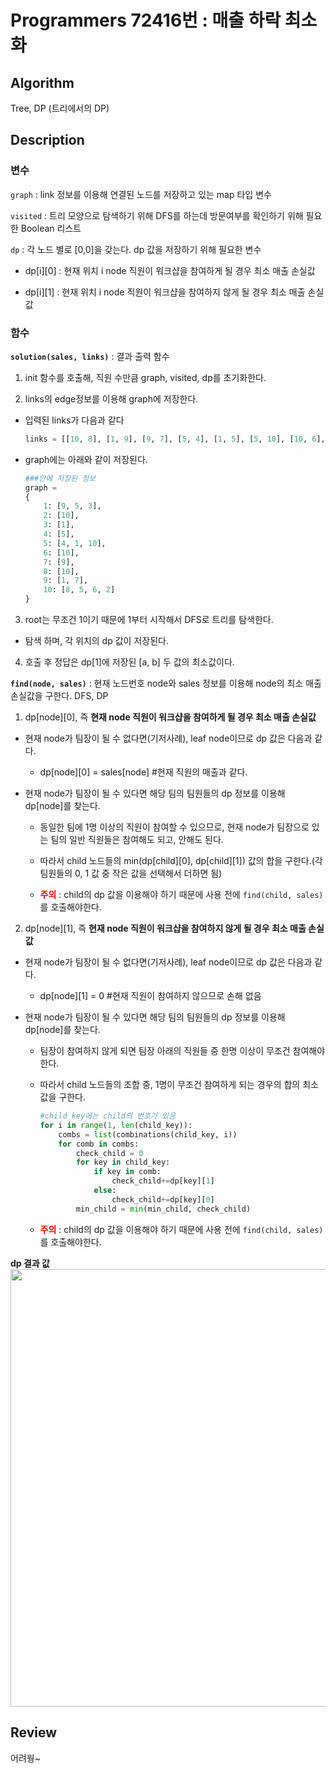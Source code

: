 # Programmers 72416번 : 매출 하락 최소화

## Algorithm

Tree, DP (트리에서의 DP)

## Description

### **변수**
`graph` : link 정보를 이용해 연결된 노드를 저장하고 있는 map 타입 변수

`visited` : 트리 모양으로 탐색하기 위해 DFS를 하는데 방문여부를 확인하기 위해 필요한 Boolean 리스트

`dp` : 각 노드 별로 [0,0]을 갖는다. dp 값을 저장하기 위해 필요한 변수
+ dp[i][0] : 현재 위치 i node 직원이 워크샵을 참여하게 될 경우 최소 매출 손실값

+ dp[i][1] : 현재 위치 i node 직원이 워크샵을 참여하지 않게 될 경우 최소 매출 손실값
### **함수**

**`solution(sales, links)`** : 결과 출력 함수

1. init 함수를 호출해, 직원 수만큼 graph, visited, dp를 초기화한다.

2. links의 edge정보를 이용해 graph에 저장한다.

+ 입력된 links가 다음과 같다
    ```python
    links = [[10, 8], [1, 9], [9, 7], [5, 4], [1, 5], [5, 10], [10, 6], [1, 3], [10, 2]]
    ```
+ graph에는 아래와 같이 저장된다.
    ```python
    ###안에 저장된 정보
    graph = 
    {
        1: [9, 5, 3], 
        2: [10], 
        3: [1], 
        4: [5], 
        5: [4, 1, 10], 
        6: [10], 
        7: [9], 
        8: [10], 
        9: [1, 7], 
        10: [8, 5, 6, 2]
    }
    ```
3. root는 무조건 1이기 때문에 1부터 시작해서 DFS로 트리를 탐색한다.
+ 탐색 하며, 각 위치의 dp 값이 저장된다.

4. 호출 후 정답은 dp[1]에 저장된 [a, b] 두 값의 최소값이다.

**`find(node, sales)`** : 현재 노드번호 node와 sales 정보를 이용해 node의 최소 매출 손실값을 구한다. DFS, DP

1. dp[node][0], 즉 **현재 node 직원이 워크샵을 참여하게 될 경우 최소 매출 손실값**

+ 현재 node가 팀장이 될 수 없다면(기저사례), leaf node이므로 dp 값은 다음과 같다.

    + dp[node][0] = sales[node] #현재 직원의 매출과 같다.

+ 현재 node가 팀장이 될 수 있다면 해당 팀의 팀원들의 dp 정보를 이용해 dp[node]를 찾는다.

    + 동일한 팀에 1명 이상의 직원이 참여할 수 있으므로, 현재 node가 팀장으로 있는 팀의 일반 직원들은 참여해도 되고, 안해도 된다.

    + 따라서 child 노드들의 min(dp[child][0], dp[child][1]) 값의 합을 구한다.(각 팀원들의 0, 1 값 중 작은 값을 선택해서 더하면 됨)

    + <span style="color:red">**주의**</span>  : child의 dp 값을 이용해야 하기 때문에 사용 전에 `find(child, sales)`를 호출해야한다.


2. dp[node][1], 즉 **현재 node 직원이 워크샵을 참여하지 않게 될 경우 최소 매출 손실값**

+ 현재 node가 팀장이 될 수 없다면(기저사례), leaf node이므로 dp 값은 다음과 같다.

    + dp[node][1] = 0 #현재 직원이 참여하지 않으므로 손해 없음

+ 현재 node가 팀장이 될 수 있다면 해당 팀의 팀원들의 dp 정보를 이용해 dp[node]를 찾는다.

    + 팀장이 참여하지 않게 되면 팀장 아래의 직원들 중 한명 이상이 무조건 참여해야 한다.

    + 따라서 child 노드들의 조합 중, 1명이 무조건 참여하게 되는 경우의 합의 최소값을 구한다.

        ```python
        #child_key에는 child의 번호가 있음
        for i in range(1, len(child_key)):
            combs = list(combinations(child_key, i))
            for comb in combs:
                check_child = 0
                for key in child_key:
                    if key in comb:
                        check_child+=dp[key][1]
                    else:
                        check_child+=dp[key][0]
                min_child = min(min_child, check_child)
        
        ```

    + <span style="color:red">**주의**</span>  : child의 dp 값을 이용해야 하기 때문에 사용 전에 `find(child, sales)`를 호출해야한다.


**dp 결과 값**
<img src="https://user-images.githubusercontent.com/33089715/111898796-74c2f680-8a6b-11eb-824d-e6d11ee657d5.png" width="700">


## Review

어려웡~